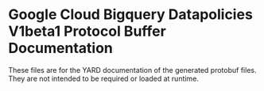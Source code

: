 # Google Cloud Bigquery Datapolicies V1beta1 Protocol Buffer Documentation

These files are for the YARD documentation of the generated protobuf files.
They are not intended to be required or loaded at runtime.
